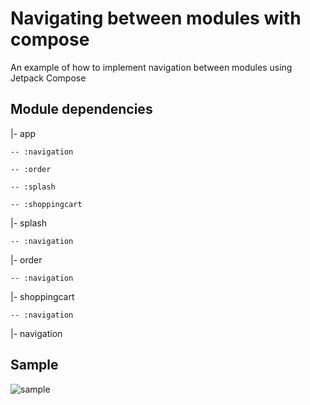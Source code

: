 # Navigating between modules with compose

An example of how to implement navigation between modules using Jetpack Compose

## Module dependencies
|- app

    -- :navigation
    
    -- :order
    
    -- :splash
    
    -- :shoppingcart

|- splash

    -- :navigation

|- order

    -- :navigation

|- shoppingcart

    -- :navigation

|- navigation

## Sample

![sample](https://github.com/evd-evanss/compose_navigation/assets/26419059/1a6b29c7-c866-46f0-8aac-4b85a41e7b20)
